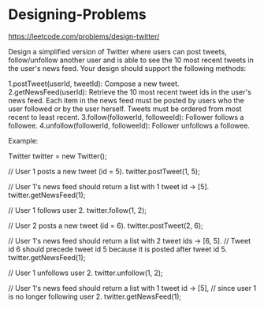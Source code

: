# Designing-Problems

https://leetcode.com/problems/design-twitter/

Design a simplified version of Twitter where users can post tweets, follow/unfollow another user and is able to see the 10 most recent tweets in the user's news feed.
Your design should support the following methods:

1.postTweet(userId, tweetId): Compose a new tweet.
2.getNewsFeed(userId): Retrieve the 10 most recent tweet ids in the user's news feed. Each item in the news feed must be posted by users who the user followed or by the user herself. Tweets must be ordered from most recent to least recent.
3.follow(followerId, followeeId): Follower follows a followee.
4.unfollow(followerId, followeeId): Follower unfollows a followee.

Example: 

Twitter twitter = new Twitter();

// User 1 posts a new tweet (id = 5).
twitter.postTweet(1, 5);

// User 1's news feed should return a list with 1 tweet id -> [5].
twitter.getNewsFeed(1);

// User 1 follows user 2.
twitter.follow(1, 2);

// User 2 posts a new tweet (id = 6).
twitter.postTweet(2, 6);

// User 1's news feed should return a list with 2 tweet ids -> [6, 5].
// Tweet id 6 should precede tweet id 5 because it is posted after tweet id 5.
twitter.getNewsFeed(1);

// User 1 unfollows user 2.
twitter.unfollow(1, 2);

// User 1's news feed should return a list with 1 tweet id -> [5],
// since user 1 is no longer following user 2.
twitter.getNewsFeed(1);
